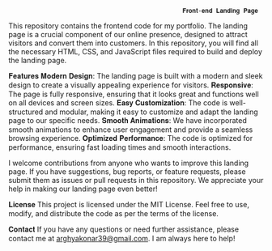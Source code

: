                                                     𝐅𝐫𝐨𝐧𝐭-𝐞𝐧𝐝 𝐋𝐚𝐧𝐝𝐢𝐧𝐠 𝐏𝐚𝐠𝐞
                                                      
This repository contains the frontend code for my portfolio. The landing page is a crucial component of our online presence, designed to attract visitors and convert them into customers. In this repository, you will find all the necessary HTML, CSS, and JavaScript files required to build and deploy the landing page.

𝐅𝐞𝐚𝐭𝐮𝐫𝐞𝐬
𝐌𝐨𝐝𝐞𝐫𝐧 𝐃𝐞𝐬𝐢𝐠𝐧: The landing page is built with a modern and sleek design to create a visually appealing experience for visitors.
𝐑𝐞𝐬𝐩𝐨𝐧𝐬𝐢𝐯𝐞: The page is fully responsive, ensuring that it looks great and functions well on all devices and screen sizes.
𝐄𝐚𝐬𝐲 𝐂𝐮𝐬𝐭𝐨𝐦𝐢𝐳𝐚𝐭𝐢𝐨𝐧: The code is well-structured and modular, making it easy to customize and adapt the landing page to our specific needs.
𝐒𝐦𝐨𝐨𝐭𝐡 𝐀𝐧𝐢𝐦𝐚𝐭𝐢𝐨𝐧𝐬: We have incorporated smooth animations to enhance user engagement and provide a seamless browsing experience.
𝐎𝐩𝐭𝐢𝐦𝐢𝐳𝐞𝐝 𝐏𝐞𝐫𝐟𝐨𝐫𝐦𝐚𝐧𝐜𝐞: The code is optimized for performance, ensuring fast loading times and smooth interactions.



I welcome contributions from anyone who wants to improve this landing page. If you have suggestions, bug reports, or feature requests, please submit them as issues or pull requests in this repository. We appreciate your help in making our landing page even better!

𝐋𝐢𝐜𝐞𝐧𝐬𝐞
This project is licensed under the MIT License. Feel free to use, modify, and distribute the code as per the terms of the license.

𝐂𝐨𝐧𝐭𝐚𝐜𝐭
If you have any questions or need further assistance, please contact me at arghyakonar39@gmail.com. I am always here to help!
